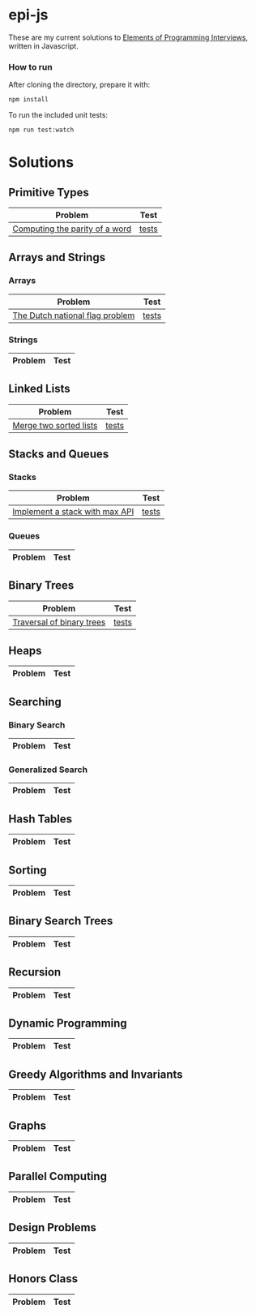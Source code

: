 epi-js
======

These are my current solutions to [Elements of Programming Interviews][1], written in Javascript.

### How to run
After cloning the directory, prepare it with:
```bash
npm install
```

To run the included unit tests:
```bash
npm run test:watch
```

Solutions
=========

Primitive Types
---------------

| Problem                                                                  | Test         |
|--------------------------------------------------------------------------|:------------:|
| [Computing the parity of a word][2]                                      | [tests][3]   |

Arrays and Strings
-----------------

### Arrays

| Problem                                                                  | Test         |
|--------------------------------------------------------------------------|:------------:|
| [The Dutch national flag problem][4]                                     | [tests][5]   |


### Strings

| Problem                                                                  | Test         |
|--------------------------------------------------------------------------|:------------:|


Linked Lists
------------

| Problem                                                                  | Test         |
|--------------------------------------------------------------------------|:------------:|
| [Merge two sorted lists][6]                                              | [tests][7]   |


Stacks and Queues
-----------------

### Stacks

| Problem                                                                  | Test         |
|--------------------------------------------------------------------------|:------------:|
| [Implement a stack with max API][8]                                      | [tests][9]   |


### Queues

| Problem                                                                  | Test         |
|--------------------------------------------------------------------------|:------------:|


Binary Trees
------------

| Problem                                                                  | Test         |
|--------------------------------------------------------------------------|:------------:|
| [Traversal of binary trees][10]                                           | [tests][11]  |

Heaps
-----

| Problem                                                                  | Test         |
|--------------------------------------------------------------------------|:------------:|

Searching
---------

### Binary Search

| Problem                                                                  | Test         |
|--------------------------------------------------------------------------|:------------:|

### Generalized Search

| Problem                                                                  | Test         |
|--------------------------------------------------------------------------|:------------:|

Hash Tables
-----------

| Problem                                                                  | Test         |
|--------------------------------------------------------------------------|:------------:|

Sorting
-------

| Problem                                                                  | Test         |
|--------------------------------------------------------------------------|:------------:|

Binary Search Trees
-------------------

| Problem                                                                  | Test         |
|--------------------------------------------------------------------------|:------------:|

Recursion
---------

| Problem                                                                  | Test         |
|--------------------------------------------------------------------------|:------------:|

Dynamic Programming
-------------------

| Problem                                                                  | Test         |
|--------------------------------------------------------------------------|:------------:|

Greedy Algorithms and Invariants
--------------------------------

| Problem                                                                  | Test         |
|--------------------------------------------------------------------------|:------------:|

Graphs
------

| Problem                                                                  | Test         |
|--------------------------------------------------------------------------|:------------:|

Parallel Computing
------------------

| Problem                                                                  | Test         |
|--------------------------------------------------------------------------|:------------:|

Design Problems
---------------

| Problem                                                                  | Test         |
|--------------------------------------------------------------------------|:------------:|

Honors Class
------------

| Problem                                                                  | Test         |
|--------------------------------------------------------------------------|:------------:|

[1]:   http://elementsofprogramminginterviews.com
[2]:   src/ch05-ptypes/p05-01.js
[3]:   src/ch05-ptypes/p05-01.spec.js
[4]:   src/ch06-arrays/p06-01.js
[5]:   src/ch06-arrays/p06-01.spec.js
[6]:   src/ch07-linkedLists/p07-01.js
[7]:   src/ch07-linkedLists/p07-01.spec.js
[8]:   src/ch08-stacksAndQueues/p08-01.js
[9]:   src/ch08-stacksAndQueues/p08-01.spec.js
[10]:  src/ch09-bTrees/p09-05.js
[11]:  src/ch09-bTrees/p09-05.spec.js
[12]:  src/ch10-heaps/
[13]:  src/ch10-heaps/
[14]:  src/ch11-searching/
[15]:  src/ch11-searching/
[16]:  src/ch12-hashtables/
[17]:  src/ch12-hashtables/
[18]:  src/ch13-sorting/
[19]:  src/ch13-sorting/
[20]:  src/ch14-bst/
[21]:  src/ch14-bst/
[22]:  src/ch
